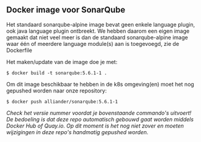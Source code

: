 ## Docker image voor SonarQube

Het standaard sonarqube-alpine image bevat geen enkele language plugin, ook java language plugin ontbreekt.
We hebben daarom een eigen image gemaakt dat niet veel meer is dan de standaard sonarqube-alpine image
waar één of meerdere language module(s) aan is toegevoegd, zie de Dockerfile

Het maken/update van de image doe je met:
```console
$ docker build -t sonarqube:5.6.1-1 .
```

Om dit image beschikbaar te hebben in de k8s omgeving(en) moet het nog gepushed worden naar onze repository:
```console
$ docker push alliander/sonarqube:5.6.1-1
```

*Check het versie nummer voordat je bovenstaande commando's uitvoert! De bedoeling is dat deze repo automatisch gebouwd gaat worden middels Docker Hub of Quay.io. Op dit moment is het nog niet zover en moeten wijzigingen in deze repo's handmatig gepushed worden.*